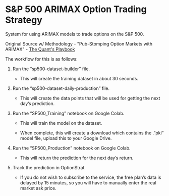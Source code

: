# S&P 500 ARIMAX Option Trading Strategy
System for using ARIMAX models to trade options on the S&amp;P 500.

Original Source w/ Methodology - "Pub-Stomping Option Markets with ARIMAX" - [The Quant's Playbook](https://quantgalore.substack.com/)

The workflow for this is as follows:

1. Run the “sp500-dataset-builder” file. 

    * This will create the training dataset in about 30 seconds.

2. Run the “sp500-dataset-daily-production” file.

    * This will create the data points that will be used for getting the next day’s prediction.

3. Run the “SP500_Training” notebook on Google Colab.

    * This will train the model on the dataset. 

    * When complete, this will create a download which contains the .”pkl” model file, upload this to your Google Drive.

4. Run the “SP500_Production” notebook on Google Colab.

    * This will return the prediction for the next day’s return. 

5. Track the prediction in OptionStrat

    * If you do not wish to subscribe to the service, the free plan’s data is delayed by 15 minutes, so you will have to manually enter the real market ask price.
